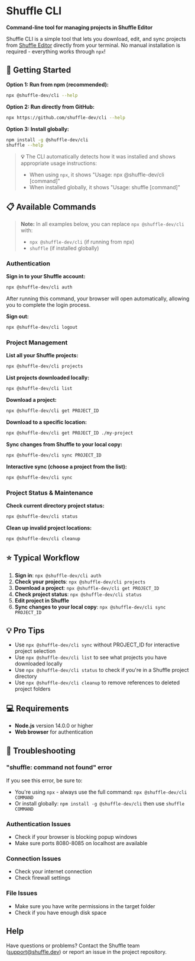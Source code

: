 # Shuffle CLI

**Command-line tool for managing projects in Shuffle Editor**

Shuffle CLI is a simple tool that lets you download, edit, and sync projects from [Shuffle Editor](https://shuffle.dev) directly from your terminal. No manual installation is required - everything works through `npx`!

## 🚀 Getting Started

**Option 1: Run from npm (recommended):**

```bash
npx @shuffle-dev/cli --help
```

**Option 2: Run directly from GitHub:**

```bash
npx https://github.com/shuffle-dev/cli --help
```

**Option 3: Install globally:**

```bash
npm install -g @shuffle-dev/cli
shuffle --help
```

> **💡** The CLI automatically detects how it was installed and shows appropriate usage instructions:
>
> - When using `npx`, it shows "Usage: npx @shuffle-dev/cli [command]"
> - When installed globally, it shows "Usage: shuffle [command]"

## 📋 Available Commands

> **Note:** In all examples below, you can replace `npx @shuffle-dev/cli` with:
>
> - `npx @shuffle-dev/cli` (if running from npx)
> - `shuffle` (if installed globally)

### Authentication

**Sign in to your Shuffle account:**

```bash
npx @shuffle-dev/cli auth
```

After running this command, your browser will open automatically, allowing you to complete the login process.

**Sign out:**

```bash
npx @shuffle-dev/cli logout
```

### Project Management

**List all your Shuffle projects:**

```bash
npx @shuffle-dev/cli projects
```

**List projects downloaded locally:**

```bash
npx @shuffle-dev/cli list
```

**Download a project:**

```bash
npx @shuffle-dev/cli get PROJECT_ID
```

**Download to a specific location:**

```bash
npx @shuffle-dev/cli get PROJECT_ID ./my-project
```

**Sync changes from Shuffle to your local copy:**

```bash
npx @shuffle-dev/cli sync PROJECT_ID
```

**Interactive sync (choose a project from the list):**

```bash
npx @shuffle-dev/cli sync
```

### Project Status & Maintenance

**Check current directory project status:**

```bash
npx @shuffle-dev/cli status
```

**Clean up invalid project locations:**

```bash
npx @shuffle-dev/cli cleanup
```

## ⭐ Typical Workflow

1. **Sign in**: `npx @shuffle-dev/cli auth`
2. **Check your projects**: `npx @shuffle-dev/cli projects`
3. **Download a project**: `npx @shuffle-dev/cli get PROJECT_ID`
4. **Check project status**: `npx @shuffle-dev/cli status`
5. **Edit project in Shuffle**
6. **Sync changes to your local copy**: `npx @shuffle-dev/cli sync PROJECT_ID`

## 💡 Pro Tips

- Use `npx @shuffle-dev/cli sync` without PROJECT_ID for interactive project selection
- Use `npx @shuffle-dev/cli list` to see what projects you have downloaded locally
- Use `npx @shuffle-dev/cli status` to check if you're in a Shuffle project directory
- Use `npx @shuffle-dev/cli cleanup` to remove references to deleted project folders

## 💻 Requirements

- **Node.js** version 14.0.0 or higher
- **Web browser** for authentication

## 🔧 Troubleshooting

### "shuffle: command not found" error

If you see this error, be sure to:

- You're using `npx` - always use the full command: `npx @shuffle-dev/cli COMMAND`
- Or install globally: `npm install -g @shuffle-dev/cli` then use `shuffle COMMAND`

### Authentication Issues

- Check if your browser is blocking popup windows
- Make sure ports 8080-8085 on localhost are available

### Connection Issues

- Check your internet connection
- Check firewall settings

### File Issues

- Make sure you have write permissions in the target folder
- Check if you have enough disk space

## Help

Have questions or problems? Contact the Shuffle team ([support@shuffle.dev](mailto:support@shuffle.dev)) or report an issue in the project repository.
